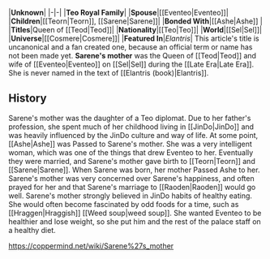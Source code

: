 |**Unknown**|
|-|-|
|**Teo Royal Family**|
|**Spouse**|[[Eventeo\|Eventeo]]|
|**Children**|[[Teorn\|Teorn]], [[Sarene\|Sarene]]|
|**Bonded With**|[[Ashe\|Ashe]] |
|**Titles**|Queen of [[Teod\|Teod]]|
|**Nationality**|[[Teo\|Teo]]|
|**World**|[[Sel\|Sel]]|
|**Universe**|[[Cosmere\|Cosmere]]|
|**Featured In**|*Elantris*|
This article's title is uncanonical and a fan created one, because an official term or name has not been made yet.
**Sarene's mother** was the Queen of [[Teod\|Teod]] and wife of [[Eventeo\|Eventeo]] on [[Sel\|Sel]] during the [[Late Era\|Late Era]]. She is never named in the text of [[Elantris (book)\|Elantris]].

## History
Sarene's mother was the daughter of a Teo diplomat. Due to her father's profession, she spent much of her childhood living in [[JinDo\|JinDo]] and was heavily influenced by the JinDo culture and way of life. At some point, [[Ashe\|Ashe]] was Passed to Sarene's mother. She was a very intelligent woman, which was one of the things that drew Eventeo to her. Eventually they were married, and Sarene's mother gave birth to [[Teorn\|Teorn]] and [[Sarene\|Sarene]]. When Sarene was born, her mother Passed Ashe to her.
Sarene's mother was very concerned over Sarene's happiness, and often prayed for her and that Sarene's marriage to [[Raoden\|Raoden]] would go well.
Sarene's mother strongly believed in JinDo habits of healthy eating. She would often become fascinated by odd foods for a time, such as [[Hraggen\|Hraggish]] [[Weed soup\|weed soup]]. She wanted Eventeo to be healthier and lose weight, so she put him and the rest of the palace staff on a healthy diet.



https://coppermind.net/wiki/Sarene%27s_mother